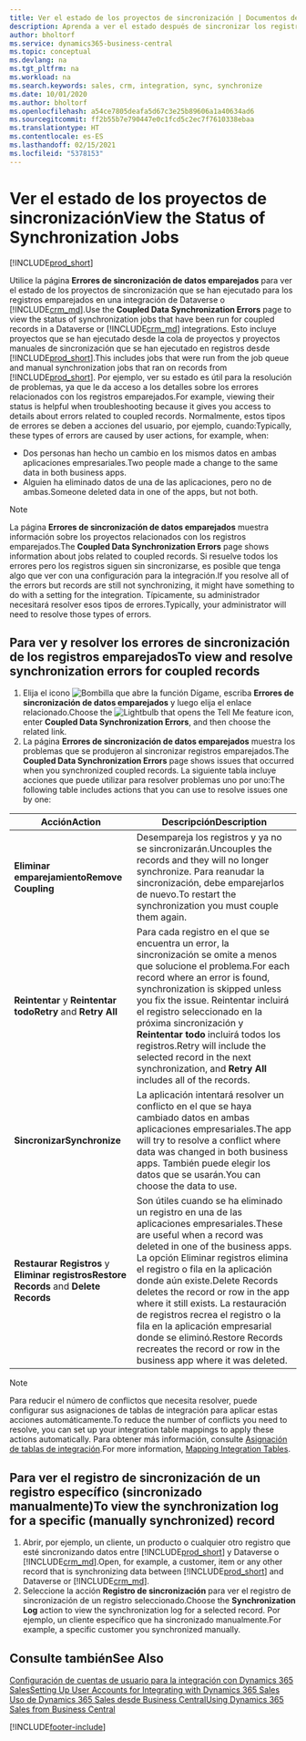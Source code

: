 ```yaml
---
title: Ver el estado de los proyectos de sincronización | Documentos de Microsoft
description: Aprenda a ver el estado después de sincronizar los registros emparejados.
author: bholtorf
ms.service: dynamics365-business-central
ms.topic: conceptual
ms.devlang: na
ms.tgt_pltfrm: na
ms.workload: na
ms.search.keywords: sales, crm, integration, sync, synchronize
ms.date: 10/01/2020
ms.author: bholtorf
ms.openlocfilehash: a54ce7805deafa5d67c3e25b89606a1a40634ad6
ms.sourcegitcommit: ff2b55b7e790447e0c1fcd5c2ec7f7610338ebaa
ms.translationtype: HT
ms.contentlocale: es-ES
ms.lasthandoff: 02/15/2021
ms.locfileid: "5378153"
---
```

# <a name="view-the-status-of-synchronization-jobs"></a><span data-ttu-id="4fec0-103">Ver el estado de los proyectos de sincronización</span><span class="sxs-lookup"><span data-stu-id="4fec0-103">View the Status of Synchronization Jobs</span></span>
[!INCLUDE[prod_short](includes/cc_data_platform_banner.md)]

<span data-ttu-id="4fec0-104">Utilice la página **Errores de sincronización de datos emparejados** para ver el estado de los proyectos de sincronización que se han ejecutado para los registros emparejados en una integración de Dataverse o [!INCLUDE[crm_md](includes/crm_md.md)].</span><span class="sxs-lookup"><span data-stu-id="4fec0-104">Use the **Coupled Data Synchronization Errors** page to view the status of synchronization jobs that have been run for coupled records in a Dataverse or [!INCLUDE[crm_md](includes/crm_md.md)] integrations.</span></span> <span data-ttu-id="4fec0-105">Esto incluye proyectos que se han ejecutado desde la cola de proyectos y proyectos manuales de sincronización que se han ejecutado en registros desde [!INCLUDE[prod_short](includes/prod_short.md)].</span><span class="sxs-lookup"><span data-stu-id="4fec0-105">This includes jobs that were run from the job queue and manual synchronization jobs that ran on records from [!INCLUDE[prod_short](includes/prod_short.md)].</span></span> <span data-ttu-id="4fec0-106">Por ejemplo, ver su estado es útil para la resolución de problemas, ya que le da acceso a los detalles sobre los errores relacionados con los registros emparejados.</span><span class="sxs-lookup"><span data-stu-id="4fec0-106">For example, viewing their status is helpful when troubleshooting because it gives you access to details about errors related to coupled records.</span></span> <span data-ttu-id="4fec0-107">Normalmente, estos tipos de errores se deben a acciones del usuario, por ejemplo, cuando:</span><span class="sxs-lookup"><span data-stu-id="4fec0-107">Typically, these types of errors are caused by user actions, for example, when:</span></span>  

* <span data-ttu-id="4fec0-108">Dos personas han hecho un cambio en los mismos datos en ambas aplicaciones empresariales.</span><span class="sxs-lookup"><span data-stu-id="4fec0-108">Two people made a change to the same data in both business apps.</span></span>
* <span data-ttu-id="4fec0-109">Alguien ha eliminado datos de una de las aplicaciones, pero no de ambas.</span><span class="sxs-lookup"><span data-stu-id="4fec0-109">Someone deleted data in one of the apps, but not both.</span></span>

> [!Note]
> <span data-ttu-id="4fec0-110">La página **Errores de sincronización de datos emparejados** muestra información sobre los proyectos relacionados con los registros emparejados.</span><span class="sxs-lookup"><span data-stu-id="4fec0-110">The **Coupled Data Synchronization Errors** page shows information about jobs related to coupled records.</span></span> <span data-ttu-id="4fec0-111">Si resuelve todos los errores pero los registros siguen sin sincronizarse, es posible que tenga algo que ver con una configuración para la integración.</span><span class="sxs-lookup"><span data-stu-id="4fec0-111">If you resolve all of the errors but records are still not synchronizing, it might have something to do with a setting for the integration.</span></span> <span data-ttu-id="4fec0-112">Típicamente, su administrador necesitará resolver esos tipos de errores.</span><span class="sxs-lookup"><span data-stu-id="4fec0-112">Typically, your administrator will need to resolve those types of errors.</span></span>   

<!--

> [!VIDEO https://go.microsoft.com/fwlink/?linkid=2098171]

-->

## <a name="to-view-and-resolve-synchronization-errors-for-coupled-records"></a><span data-ttu-id="4fec0-113">Para ver y resolver los errores de sincronización de los registros emparejados</span><span class="sxs-lookup"><span data-stu-id="4fec0-113">To view and resolve synchronization errors for coupled records</span></span>
1. <span data-ttu-id="4fec0-114">Elija el icono ![Bombilla que abre la función Dígame](media/ui-search/search_small.png "Dígame qué desea hacer"), escriba **Errores de sincronización de datos emparejados** y luego elija el enlace relacionado.</span><span class="sxs-lookup"><span data-stu-id="4fec0-114">Choose the ![Lightbulb that opens the Tell Me feature](media/ui-search/search_small.png "Tell me what you want to do") icon, enter **Coupled Data Synchronization Errors**, and then choose the related link.</span></span>
2. <span data-ttu-id="4fec0-115">La página **Errores de sincronización de datos emparejados** muestra los problemas que se produjeron al sincronizar registros emparejados.</span><span class="sxs-lookup"><span data-stu-id="4fec0-115">The **Coupled Data Synchronization Errors** page shows issues that occurred when you synchronized coupled records.</span></span> <span data-ttu-id="4fec0-116">La siguiente tabla incluye acciones que puede utilizar para resolver problemas uno por uno:</span><span class="sxs-lookup"><span data-stu-id="4fec0-116">The following table includes actions that you can use to resolve issues one by one:</span></span>

|<span data-ttu-id="4fec0-117">Acción</span><span class="sxs-lookup"><span data-stu-id="4fec0-117">Action</span></span>|<span data-ttu-id="4fec0-118">Descripción</span><span class="sxs-lookup"><span data-stu-id="4fec0-118">Description</span></span>|
|----|----|
|<span data-ttu-id="4fec0-119">**Eliminar emparejamiento**</span><span class="sxs-lookup"><span data-stu-id="4fec0-119">**Remove Coupling**</span></span>|<span data-ttu-id="4fec0-120">Desempareja los registros y ya no se sincronizarán.</span><span class="sxs-lookup"><span data-stu-id="4fec0-120">Uncouples the records and they will no longer synchronize.</span></span> <span data-ttu-id="4fec0-121">Para reanudar la sincronización, debe emparejarlos de nuevo.</span><span class="sxs-lookup"><span data-stu-id="4fec0-121">To restart the synchronization you must couple them again.</span></span> |
|<span data-ttu-id="4fec0-122">**Reintentar** y **Reintentar todo**</span><span class="sxs-lookup"><span data-stu-id="4fec0-122">**Retry** and **Retry All**</span></span>|<span data-ttu-id="4fec0-123">Para cada registro en el que se encuentra un error, la sincronización se omite a menos que solucione el problema.</span><span class="sxs-lookup"><span data-stu-id="4fec0-123">For each record where an error is found, synchronization is skipped unless you fix the issue.</span></span> <span data-ttu-id="4fec0-124">Reintentar incluirá el registro seleccionado en la próxima sincronización y **Reintentar todo** incluirá todos los registros.</span><span class="sxs-lookup"><span data-stu-id="4fec0-124">Retry will include the selected record in the next synchronization, and **Retry All** includes all of the records.</span></span>|
|<span data-ttu-id="4fec0-125">**Sincronizar**</span><span class="sxs-lookup"><span data-stu-id="4fec0-125">**Synchronize**</span></span>|<span data-ttu-id="4fec0-126">La aplicación intentará resolver un conflicto en el que se haya cambiado datos en ambas aplicaciones empresariales.</span><span class="sxs-lookup"><span data-stu-id="4fec0-126">The app will try to resolve a conflict where data was changed in both business apps.</span></span> <span data-ttu-id="4fec0-127">También puede elegir los datos que se usarán.</span><span class="sxs-lookup"><span data-stu-id="4fec0-127">You can choose the data to use.</span></span>|
|<span data-ttu-id="4fec0-128">**Restaurar Registros** y **Eliminar registros**</span><span class="sxs-lookup"><span data-stu-id="4fec0-128">**Restore Records** and **Delete Records**</span></span>|<span data-ttu-id="4fec0-129">Son útiles cuando se ha eliminado un registro en una de las aplicaciones empresariales.</span><span class="sxs-lookup"><span data-stu-id="4fec0-129">These are useful when a record was deleted in one of the business apps.</span></span> <span data-ttu-id="4fec0-130">La opción Eliminar registros elimina el registro o fila en la aplicación donde aún existe.</span><span class="sxs-lookup"><span data-stu-id="4fec0-130">Delete Records deletes the record or row in the app where it still exists.</span></span> <span data-ttu-id="4fec0-131">La restauración de registros recrea el registro o la fila en la aplicación empresarial donde se eliminó.</span><span class="sxs-lookup"><span data-stu-id="4fec0-131">Restore Records recreates the record or row in the business app where it was deleted.</span></span>|

> [!NOTE]
> <span data-ttu-id="4fec0-132">Para reducir el número de conflictos que necesita resolver, puede configurar sus asignaciones de tablas de integración para aplicar estas acciones automáticamente.</span><span class="sxs-lookup"><span data-stu-id="4fec0-132">To reduce the number of conflicts you need to resolve, you can set up your integration table mappings to apply these actions automatically.</span></span> <span data-ttu-id="4fec0-133">Para obtener más información, consulte [Asignación de tablas de integración](admin-how-to-modify-table-mappings-for-synchronization.md#mapping-integration-tables).</span><span class="sxs-lookup"><span data-stu-id="4fec0-133">For more information, [Mapping Integration Tables](admin-how-to-modify-table-mappings-for-synchronization.md#mapping-integration-tables).</span></span>

## <a name="to-view-the-synchronization-log-for-a-specific-manually-synchronized-record"></a><span data-ttu-id="4fec0-134">Para ver el registro de sincronización de un registro específico (sincronizado manualmente)</span><span class="sxs-lookup"><span data-stu-id="4fec0-134">To view the synchronization log for a specific (manually synchronized) record</span></span>
1. <span data-ttu-id="4fec0-135">Abrir, por ejemplo, un cliente, un producto o cualquier otro registro que esté sincronizando datos entre [!INCLUDE[prod_short](includes/prod_short.md)] y Dataverse o [!INCLUDE[crm_md](includes/crm_md.md)].</span><span class="sxs-lookup"><span data-stu-id="4fec0-135">Open, for example, a customer, item or any other record that is synchronizing data between [!INCLUDE[prod_short](includes/prod_short.md)] and Dataverse or [!INCLUDE[crm_md](includes/crm_md.md)].</span></span>
2. <span data-ttu-id="4fec0-136">Seleccione la acción **Registro de sincronización** para ver el registro de sincronización de un registro seleccionado.</span><span class="sxs-lookup"><span data-stu-id="4fec0-136">Choose the **Synchronization Log** action to view the synchronization log for a selected record.</span></span> <span data-ttu-id="4fec0-137">Por ejemplo, un cliente específico que ha sincronizado manualmente.</span><span class="sxs-lookup"><span data-stu-id="4fec0-137">For example, a specific customer you synchronized manually.</span></span>

## <a name="see-also"></a><span data-ttu-id="4fec0-138">Consulte también</span><span class="sxs-lookup"><span data-stu-id="4fec0-138">See Also</span></span>  
[<span data-ttu-id="4fec0-139">Configuración de cuentas de usuario para la integración con Dynamics 365 Sales</span><span class="sxs-lookup"><span data-stu-id="4fec0-139">Setting Up User Accounts for Integrating with Dynamics 365 Sales</span></span>](admin-setting-up-integration-with-dynamics-sales.md)  
[<span data-ttu-id="4fec0-140">Uso de Dynamics 365 Sales desde Business Central</span><span class="sxs-lookup"><span data-stu-id="4fec0-140">Using Dynamics 365 Sales from Business Central</span></span>](marketing-integrate-dynamicscrm.md)


[!INCLUDE[footer-include](includes/footer-banner.md)]